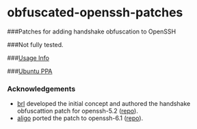 # obfuscated-openssh-patches
###Patches for adding handshake obfuscation to OpenSSH


###Not fully tested.


###[Usage Info](http://zinglau.github.io/projects/ObfuscatedOpenSSHPatches.html)


###[Ubuntu PPA](https://launchpad.net/~zinglau/+archive/ubuntu/obfuscated-openssh)


### Acknowledgements
- [brl](https://github.com/brl) developed the initial concept and authored the handshake obfuscattion patch
 for openssh-5.2 ([repo](https://github.com/brl/obfuscated-openssh)).
- [aligo](https://github.com/aligo) ported the patch to openssh-6.1 ([repo](https://github.com/aligo/obfuscated-openssh)).
